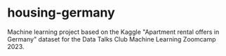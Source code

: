 # housing-germany
Machine learning project based on the Kaggle "Apartment rental offers in Germany" dataset for the Data Talks Club Machine Learning Zoomcamp 2023.

